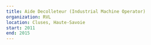 ```yaml
---
title: Aide Decolleteur (Industrial Machine Operator)
organization: RVL
location: Cluses, Haute-Savoie
start: 2011
end: 2015
---
```

